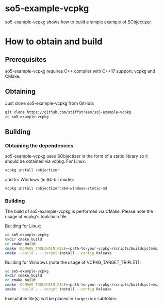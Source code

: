 # so5-example-vcpkg

so5-example-vcpkg shows how to build a simple example of
[SObjectizer](https://github.com/stiffstream/sobjectizer).

# How to obtain and build

## Prerequisites

so5-example-vcpkg requires C++ compiler with C++17 support, vcpkg and CMake.

## Obtaining

Just clone so5-example-vcpkg from GitHub:

```sh
git clone https://github.com/stiffstream/so5-example-vcpkg
cd so5-example-vcpkg
```

## Building

### Obtaining the dependencies

so5-example-vcpkg uses SObjectizer in the form of a static library so it should be obtained via vcpkg. For Linux:

```sh
vcpkg install sobjectizer
```

and for Windows (in 64-bit mode):

```sh
vcpkg install sobjectizer:x64-windows-static-md
```

### Building

The build of so5-example-vcpkg is performed via CMake. Please note the usage of vcpkg's toolchain file.

Building for Linux:

```sh
cd so5-example-vcpkg
mkdir cmake_build
cd cmake_build
cmake -DCMAKE_TOOLCHAIN_FILE=<path-to-your-vcpkg>/scripts/buildsystems/vcpkg.cmake -DCMAKE_BUILD_TYPE=Release -DCMAKE_INSTALL_PREFIX=target .
cmake --build . --target install --config Release
```

Building for Windows (note the usage of VCPKG_TARGET_TRIPLET):

```sh
cd so5-example-vcpkg
mkdir cmake_build
cd cmake_build
cmake -DCMAKE_TOOLCHAIN_FILE=<path-to-your-vcpkg>/scripts/buildsystems/vcpkg.cmake -DVCPKG_TARGET_TRIPLET=x64-windows-static-md -DCMAKE_BUILD_TYPE=Release -DCMAKE_INSTALL_PREFIX=target .
cmake --build . --target install --config Release
```

Executable file(s) will be placed in `target/bin` subfolder.

